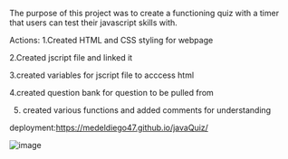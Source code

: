 The purpose of this project was to create a functioning quiz with a timer that users can test their javascript skills with.

Actions:
1.Created HTML and CSS styling for webpage

2.Created jscript file and linked it

3.created variables for jscript file to acccess html

4.created question bank for question to be pulled from

5. created various functions and added comments for understanding


deployment:https://medeldiego47.github.io/javaQuiz/


![image](https://user-images.githubusercontent.com/109823956/186024358-5999269a-d189-4fa7-a783-897f3936cd8d.png)






















